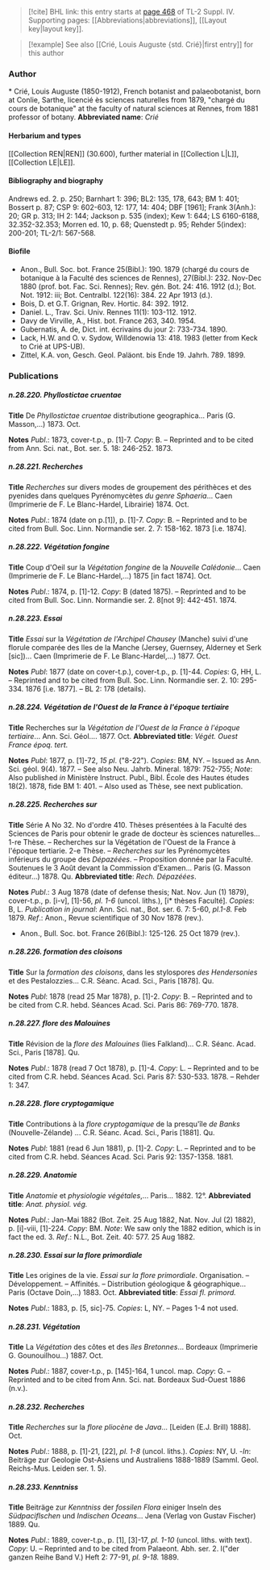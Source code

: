 > [!cite] BHL link: this entry starts at [page 468](https://www.biodiversitylibrary.org/page/33266145) of TL-2 Suppl. IV.
> Supporting pages: [[Abbreviations|abbreviations]], [[Layout key|layout key]].

> [!example] See also [[Crié, Louis Auguste {std. Crié}|first entry]] for this author

### Author

\* Crié, Louis Auguste (1850-1912), French botanist and palaeobotanist, born at Conlie, Sarthe, licencié ès sciences naturelles from 1879, "chargé du cours de botanique" at the faculty of natural sciences at Rennes, from 1881 professor of botany. 
**Abbreviated name**: *Crié*

#### Herbarium and types

[[Collection REN|REN]] (30.600), further material in [[Collection L|L]], [[Collection LE|LE]].

#### Bibliography and biography

Andrews ed. 2. p. 250; Barnhart 1: 396; BL2: 135, 178, 643; BM 1: 401; Bossert p. 87; CSP 9: 602-603, 12: 177, 14: 404; DBF \[1961\]; Frank 3(Anh.): 20; GR p. 313; IH 2: 144; Jackson p. 535 (index); Kew 1: 644; LS 6160-6188, 32.352-32.353; Morren ed. 10, p. 68; Quenstedt p. 95; Rehder 5(index): 200-201; TL-2/1: 567-568.

#### Biofile

- Anon., Bull. Soc. bot. France 25(Bibl.): 190. 1879 (chargé du cours de botanique à la Faculté des sciences de Rennes), 27(Bibl.): 232. Nov-Dec 1880 (prof. bot. Fac. Sci. Rennes); Rev. gén. Bot. 24: 416. 1912 (d.); Bot. Not. 1912: iii; Bot. Centralbl. 122(16): 384. 22 Apr 1913 (d.).
- Bois, D. et G.T. Grignan, Rev. Hortic. 84: 392. 1912.
- Daniel. L., Trav. Sci. Univ. Rennes 11(1): 103-112. 1912.
- Davy de Virville, A., Hist. bot. France 263, 340. 1954.
- Gubernatis, A. de, Dict. int. écrivains du jour 2: 733-734. 1890.
- Lack, H.W. and O. v. Sydow, Willdenowia 13: 418. 1983 (letter from Keck to Crié at UPS-UB).
- Zittel, K.A. von, Gesch. Geol. Paläont. bis Ende 19. Jahrh. 789. 1899.

### Publications

##### n.28.220. Phyllostictae cruentae

**Title**
De *Phyllostictae cruentae* distributione geographica... Paris (G. Masson,...) 1873. Oct.

**Notes**
*Publ*.: 1873, cover-t.p., p. \[1\]-7. *Copy*: B. – Reprinted and to be cited from Ann. Sci. nat., Bot. ser. 5. 18: 246-252. 1873.

##### n.28.221. Recherches

**Title**
*Recherches* sur divers modes de groupement des périthèces et des pyenides dans quelques Pyrénomycètes *du genre Sphaeria*... Caen (Imprimerie de F. Le Blanc-Hardel, Librairie) 1874. Oct.

**Notes**
*Publ*.: 1874 (date on p.\[1\]), p. \[1\]-7. *Copy*: B. – Reprinted and to be cited from Bull. Soc. Linn. Normandie ser. 2. 7: 158-162. 1873 \[i.e. 1874\].

##### n.28.222. Végétation fongine

**Title**
Coup d'Oeil sur la *Végétation fongine* de la *Nouvelle Calédonie*... Caen (Imprimerie de F. Le Blanc-Hardel,...) 1875 \[in fact 1874\]. Oct.

**Notes**
*Publ*.: 1874, p. \[1\]-12. *Copy*: B (dated 1875). – Reprinted and to be cited from Bull. Soc. Linn. Normandie ser. 2. 8\[not 9\]: 442-451. 1874.

##### n.28.223. Essai

**Title**
*Essai* sur la *Végétation de l'Archipel Chausey* (Manche) suivi d'une florule comparée des lles de la Manche (Jersey, Guernsey, Alderney et Serk \[sic\])... Caen (Imprimerie de F. Le Blanc-Hardel,...) 1877. Oct.

**Notes**
*Publ*: 1877 (date on cover-t.p.), cover-t.p., p. \[1\]-44. *Copies*: G, HH, L. – Reprinted and to be cited from Bull. Soc. Linn. Normandie ser. 2. 10: 295-334. 1876 \[i.e. 1877\]. – BL 2: 178 (details).

##### n.28.224. Végétation de l'Ouest de la France à l'époque tertiaire

**Title**
Recherches sur la *Végétation de l'Ouest de la France à l'époque tertiaire*... Ann. Sci. Géol.... 1877. Oct.
**Abbreviated title**: *Végét. Ouest France époq. tert.*

**Notes**
*Publ*: 1877, p. \[1\]-72, *15 pl*. ("8-22"). *Copies*: BM, NY. – Issued as Ann. Sci. géol. 9(4). 1877. – See also Neu. Jahrb. Mineral. 1879: 752-755;
*Note*: Also published *in* Ministère Instruct. Publ., Bibl. École des Hautes études 18(2). 1878, fide BM 1: 401. – Also used as Thèse, see next publication.

##### n.28.225. Recherches sur

**Title**
Série A No 32. No d'ordre 410. Thèses présentées à la Faculté des Sciences de Paris pour obtenir le grade de docteur ès sciences naturelles... 1-re Thèse. – Recherches sur la Végétation de l'Ouest de la France à l'époque tertiarie. 2-e Thèse. – *Recherches sur* les Pyrénomycètes inférieurs du groupe des *Dépazéées*. – Proposition donnée par la Faculté. Soutenues le 3 Août devant la Commission d'Examen... Paris (G. Masson éditeur...) 1878. Qu.
**Abbreviated title**: *Rech. Dépazéées*.

**Notes**
*Publ*.: 3 Aug 1878 (date of defense thesis; Nat. Nov. Jun (1) 1879), cover-t.p., p. \[i-v\], \[1\]-56, *pl. 1-6* (uncol. liths.), \[i\* thèses Faculté\]. *Copies*: B, L.
*Publication in journal*: Ann. Sci. nat., Bot. ser. 6. 7: 5-60, *pl.1-8.* Feb 1879.
*Ref*.: Anon., Revue scientifique of 30 Nov 1878 (rev.).
- Anon., Bull. Soc. bot. France 26(Bibl.): 125-126. 25 Oct 1879 (rev.).

##### n.28.226. formation des cloisons

**Title**
Sur la *formation des cloisons*, dans les stylospores *des Hendersonies* et des Pestalozzies... C.R. Séanc. Acad. Sci., Paris \[1878\]. Qu.

**Notes**
*Publ*: 1878 (read 25 Mar 1878), p. \[1\]-2. *Copy*: B. – Reprinted and to be cited from C.R. hebd. Séances Acad. Sci. Paris 86: 769-770. 1878.

##### n.28.227. flore des Malouines

**Title**
Révision de la *flore des Malouines* (Iies Falkland)... C.R. Séanc. Acad. Sci., Paris \[1878\]. Qu.

**Notes**
*Publ*.: 1878 (read 7 Oct 1878), p. \[1\]-4. *Copy*: L. – Reprinted and to be cited from C.R. hebd. Séances Acad. Sci. Paris 87: 530-533. 1878. – Rehder 1: 347.

##### n.28.228. flore cryptogamique

**Title**
Contributions à la *flore cryptogamique* de la presqu'île *de Banks* (Nouvelle-Zélande) ... C.R. Séanc. Acad. Sci., Paris \[1881\]. Qu.

**Notes**
*Publ*: 1881 (read 6 Jun 1881), p. \[1\]-2. *Copy*: L. – Reprinted and to be cited from C.R. hebd. Séances Acad. Sci. Paris 92: 1357-1358. 1881.

##### n.28.229. Anatomie

**Title**
*Anatomie* et *physiologie végétales*,... Paris... 1882. 12°.
**Abbreviated title**: *Anat. physiol. vég.*

**Notes**
*Publ*.: Jan-Mai 1882 (Bot. Zeit. 25 Aug 1882, Nat. Nov. Jul (2) 1882), p. \[i\]-viii, \[1\]-224.
*Copy*: BM.
*Note*: We saw only the 1882 edition, which is in fact the ed. 3.
*Ref*.: N.L., Bot. Zeit. 40: 577. 25 Aug 1882.

##### n.28.230. Essai sur la flore primordiale

**Title**
Les origines de la vie. *Essai sur la flore primordiale*. Organisation. – Développement. – Affinités. – Distribution géologique & géographique... Paris (Octave Doin,...) 1883. Oct.
**Abbreviated title**: *Essai fl. primord.*

**Notes**
*Publ*.: 1883, p. \[5, sic\]-75. *Copies*: L, NY. – Pages 1-4 not used.

##### n.28.231. Végétation

**Title**
La *Végétation* des côtes et des *îles Bretonnes*... Bordeaux (Imprimerie G. Gounouilhou...) 1887. Oct.

**Notes**
*Publ*.: 1887, cover-t.p., p. \[145\]-164, 1 uncol. map. *Copy*: G. – Reprinted and to be cited from Ann. Sci. nat. Bordeaux Sud-Ouest 1886 (n.v.).

##### n.28.232. Recherches

**Title**
*Recherches* sur la *flore pliocène* de *Java*... \[Leiden (E.J. Brill) 1888\]. Oct.

**Notes**
*Publ*.: 1888, p. \[1\]-21, \[22\], *pl. 1-8* (uncol. liths.). *Copies*: NY, U. -*In*: Beiträge zur Geologie Ost-Asiens und Australiens 1888-1889 (Samml. Geol. Reichs-Mus. Leiden ser. 1. 5).

##### n.28.233. Kenntniss

**Title**
Beiträge zur *Kenntniss* der *fossilen Flora* einiger Inseln des *Südpaciflschen* und *Indischen Oceans*... Jena (Verlag von Gustav Fischer) 1889. Qu.

**Notes**
*Publ*.: 1889, cover-t.p., p. \[1\], \[3\]-17, *pl. 1-10* (uncol. liths. with text). *Copy*: U. – Reprinted and to be cited from Palaeont. Abh. ser. 2. l("der ganzen Reihe Band V.) Heft 2: 77-91, *pl. 9-18.* 1889.

